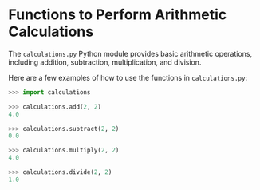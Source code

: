 <!-- README.md -->

# Functions to Perform Arithmetic Calculations

The `calculations.py` Python module provides basic arithmetic
operations, including addition, subtraction, multiplication, and division.

Here are a few examples of how to use the functions in `calculations.py`:

```python
>>> import calculations

>>> calculations.add(2, 2)
4.0

>>> calculations.subtract(2, 2)
0.0

>>> calculations.multiply(2, 2)
4.0

>>> calculations.divide(2, 2)
1.0

```